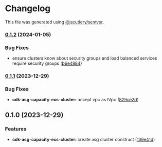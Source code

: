 # Changelog

This file was generated using [@jscutlery/semver](https://github.com/jscutlery/semver).

### [0.1.2](https://github.com/justicointeractive/ji-constructs/compare/cdk-asg-capacity-ecs-cluster-0.1.1...cdk-asg-capacity-ecs-cluster-0.1.2) (2024-01-05)


### Bug Fixes

* ensure clusters know about security groups and load balanced services require security groups ([b6e4884](https://github.com/justicointeractive/ji-constructs/commit/b6e4884539e15f9d5d894ae1e44babffce40a52e))

### [0.1.1](https://github.com/justicointeractive/ji-constructs/compare/cdk-asg-capacity-ecs-cluster-0.1.0...cdk-asg-capacity-ecs-cluster-0.1.1) (2023-12-29)


### Bug Fixes

* **cdk-asg-capacity-ecs-cluster:** accept vpc as IVpc ([829ce2d](https://github.com/justicointeractive/ji-constructs/commit/829ce2d5de02a6648c77eff4306da3eb0df82cde))

## 0.1.0 (2023-12-29)


### Features

* **cdk-asg-capacity-ecs-cluster:** create asg cluster construct ([139e41d](https://github.com/justicointeractive/ji-constructs/commit/139e41d107f4c9e445111f990ace65d00438e150))
